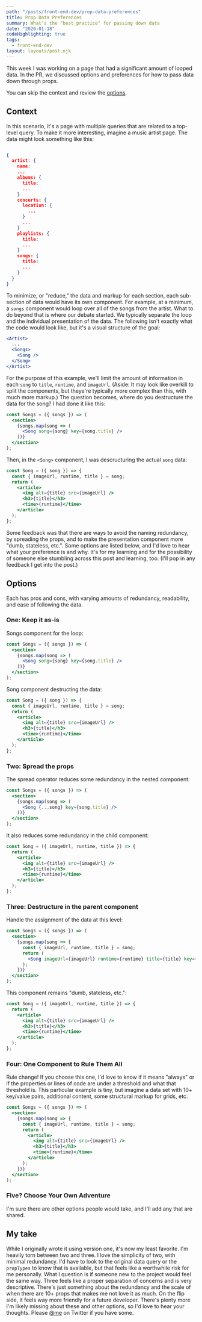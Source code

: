 ```yaml
---
path: "/posts/front-end-dev/prop-data-preferences"
title: Prop Data Preferences
summary: What's the "best practice" for passing down data
date: "2020-01-18"
codeHighlighting: true
tags:
  - front-end-dev
layout: layouts/post.njk
---
```


This week I was working on a page that had a significant amount of looped data. In the PR, we discussed options and preferences for how to pass data down through props.

You can skip the context and review the [options](#options).

## Context

In this scenario, it's a page with multiple queries that are related to a top-level query. To make it more interesting, imagine a music artist page. The data might look something like this:

```json

{
  artist: {
    name:
    ...
    albums: {
      title:
      ...
    }
    concerts: {
      location: {
        ...
      }
      ...
    }
    playlists: {
      title:
      ...
    }
    songs: {
      title:
      ...
    }
  }
}
```

To minimize, or "reduce," the data and markup for each section, each sub-section of data would have its own component. For example, at a minimum, a `songs` component would loop over all of the songs from the artist. What to do beyond that is where our debate started. We typically separate the loop and the individual presentation of the data. The following isn't exactly what the code would look like, but it's a visual structure of the goal:

```jsx
<Artist>
  ...
  <Songs>
    <Song />
  </Song>
</Artist>
```

For the purpose of this example, we'll limit the amount of information in each `song` to `title`, `runtime`, and `imageUrl`. (Aside: It may look like overkill to split the components, but theye're typically more complex than this, with much more markup.) The question becomes, where do you destructure the data for the song? I had done it like this:

```jsx
const Songs = ({ songs }) => (
  <section>
    {songs.map(song => (
      <Song song={song} key={song.title} />
    ))}
  </section>
);
```

Then, in the `<Song>` component, I was descructuring the actual `song` data:

```jsx
const Song = ({ song }) => {
  const { imageUrl, runtime, title } = song;
  return (
    <article>
      <img alt={title} src={imageUrl} />
      <h3>{title}</h3>
      <time>{runtime}</time>
    </article>
  );
};
```

Some feedback was that there are ways to avoid the naming redundancy, by spreading the props, and to make the presentation component more "dumb, stateless, etc.". Some options are listed below, and I'd love to hear what your preference is and why. It's for my learning and for the possibility of someone else stumbling across this post and learning, too. (I'll pop in any feedback I get into the post.)

## Options<a name="options"></a>

Each has pros and cons, with varying amounts of redundancy, readability, and ease of following the data.

### One: Keep it as-is

Songs component for the loop:

```jsx
const Songs = ({ songs }) => (
  <section>
    {songs.map(song => (
      <Song song={song} key={song.title} />
    ))}
  </section>
);
```

Song component destructing the data:

```jsx
const Song = ({ song }) => {
  const { imageUrl, runtime, title } = song;
  return (
    <article>
      <img alt={title} src={imageUrl} />
      <h3>{title}</h3>
      <time>{runtime}</time>
    </article>
  );
};
```

<TweetEmbed id="1218653209499181057" />

### Two: Spread the props

The spread operator reduces some redundancy in the nested component:

```jsx
const Songs = ({ songs }) => (
  <section>
    {songs.map(song => (
      <Song {...song} key={song.title} />
    ))}
  </section>
);
```

It also reduces some redundancy in the child component:

```jsx
const Song = ({ imageUrl, runtime, title }) => {
  return (
    <article>
      <img alt={title} src={imageUrl} />
      <h3>{title}</h3>
      <time>{runtime}</time>
    </article>
  );
};
```

<TweetEmbed id="1218629478752100363" />

### Three: Destructure in the parent component

Handle the assignment of the data at this level:

```jsx
const Songs = ({ songs }) => (
  <section>
    {songs.map(song => {
      const { imageUrl, runtime, title } = song;
      return (
        <Song imageUrl={imageUrl} runtime={runtime} title={title} key={title} />
      );
    })}
  </section>
);
```

This component remains "dumb, stateless, etc.":

```jsx
const Song = ({ imageUrl, runtime, title }) => {
  return (
    <article>
      <img alt={title} src={imageUrl} />
      <h3>{title}</h3>
      <time>{runtime}</time>
    </article>
  );
};
```

<TweetEmbed id="1218648200086724615" />

### Four: One Component to Rule Them All

Rule change! If you choose this one, I'd love to know if it means "always" or if the properties or lines of code are under a threshold and what that threshold is. This particular example is tiny, but imagine a data set with 10+ key/value pairs, additional content, some structural markup for grids, etc.

```jsx
const Songs = ({ songs }) => (
  <section>
    {songs.map(song => {
      const { imageUrl, runtime, title } = song;
      return (
        <article>
          <img alt={title} src={imageUrl} />
          <h3>{title}</h3>
          <time>{runtime}</time>
        </article>
      );
    })}
  </section>
);
```

<TweetEmbed id="1218656821076021251" />

### Five? Choose Your Own Adventure

I'm sure there are other options people would take, and I'll add any that are shared.

## My take

While I originally wrote it using version one, it's now my least favorite. I'm heavily torn between two and three. I love the simplicity of two, with minimal redundancy. I'd have to look to the original data query or the `propTypes` to know that is available, but that feels like a worthwhile risk for me personally. What I question is if someone new to the project would feel the same way. Three feels like a proper separation of concerns and is very descriptive. There's just something about the redundancy and the scale of when there are 10+ props that makes me not love it as much. On the flip side, it feels way more friendly for a future developer. There's plenty more I'm likely missing about these and other options, so I'd love to hear your thoughts. Please [@me](https://twitter.com/dandenney) on Twitter if you have some.
